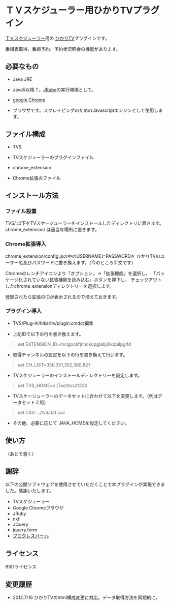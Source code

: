 
# ＴＶスケジューラー用ひかりTVプラグイン
[ＴＶスケジューラー](http://www.valsoft.jp/delphi/tvs2hp.html)用の
[ひかりTV](http://www.hikaritv.net/)プラグインです。

番組表取得、番組予約、予約状況照会の機能があります。


## 必要なもの
+ Java JRE
 - Java5以降？。[JRuby](http://jruby.org/)の実行環境として。
+ [google Chrome](http://www.google.co.jp/chrome/intl/ja/landing_ch.html)
 - ブラウザです。スクレイピングのためのJavascriptエンジンとして使用します。


## ファイル構成
+ TVS
 - TVスケジューラーのプラグインファイル
+ chrome_extension
 - Chrome拡張のファイル


## インストール方法
### ファイル設置
TVS/ 以下をTVスケージューラーをインストールしたディレクトリに置きます。
chrome_extension/ は適当な場所に置きます。

### Chrome拡張導入
chrome_extension/config.jsの中のUSERNAMEとPASSWORDを
ひかりTVのユーザー名及びパスワードに書き換えます。（今のところ平文です）

Chromeのレンチアイコンより「オプション」→「拡張機能」を選択し、
「パッケージ化されていない拡張機能を読み込む」ボタンを押下し、
チェックアウトしたchrome_extensionディレクトリーを選択します。

登録されたら拡張のIDが表示されるので控えておきます。

### プラグイン導入
+ TVS/Plug-In/hikaritv/plugin.cmdの編集
 - 上記IDで以下の行を書き換えます。
> set EXTENSION_ID=mclgockfjnhckopglabjdikdpilpglfd

 - 取得チャンネルの設定を以下の行を書き換えて行います。
> set CH_LIST=350,351,352,380,821

 - TVスケジューラーのインストールディレクトリーを設定します。
> set TVS_HOME=c:\Tool\tvs21230

 - TVスケージューラーのデータセットに合わせて以下を変更します。（例はデータセット２用）
> set CSV=../tvdata1.csv

 - その他、必要に応じて JAVA_HOMEを設定してください。


## 使い方
（あとで書く）

## 謝辞
以下の公開ソフトウェアを使用させていただくことで本プラグインが実現できました。感謝いたします。

+ TVスケジューラー
+ Google Chormeブラウザ
+ JRuby
+ nkf
+ JQuery
+ jquery.form
+ [プログレスバー.js](http://www.html5.jp/library/progress.html)

## ライセンス
BSDライセンス

## 変更履歴
+ 2012.7/16 ひかりTVのhtml構成変更に対応。データ取得方法を同期的に。

